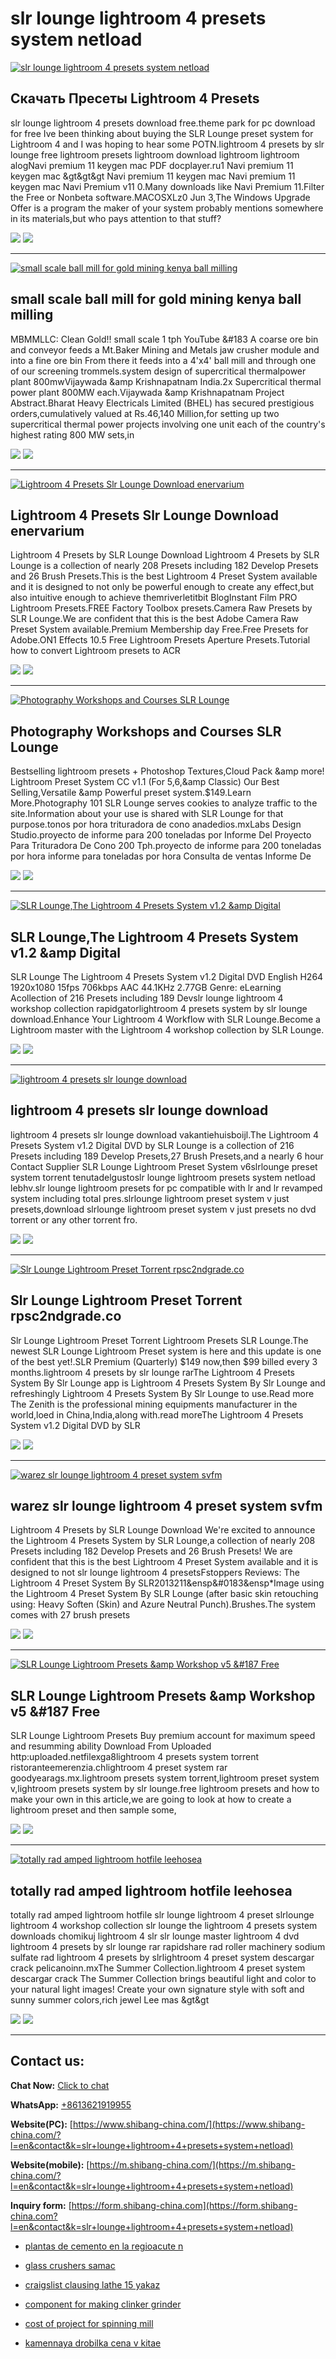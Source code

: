# slr lounge lightroom 4 presets system netload

<a href="https://swt.shibang-china.com/?l=en&img&k=slr+lounge+lightroom+4+presets+system+netload" target="_blank">![slr lounge lightroom 4 presets system netload](http://static.shibang-china.com/all-800x300/1287.jpg)</a>

## Скачать Пресеты Lightroom 4 Presets
slr lounge lightroom 4 presets download free.theme park for pc download for free Ive been thinking about buying the SLR Lounge preset system for Lightroom 4 and I was hoping to hear some POTN.lightroom 4 presets by slr lounge free lightroom presets lightroom download lightroom lightroom alogNavi premium 11 keygen mac PDF docplayer.ru1 Navi premium 11 keygen mac &gt&gt&gt Navi premium 11 keygen mac Navi premium 11 keygen mac Navi Premium v11 0.Many downloads like Navi Premium 11.Filter the Free or Nonbeta software.MACOSXLz0 Jun 3,The Windows Upgrade Offer is a program the maker of your system probably mentions somewhere in its materials,but who pays attention to that stuff?


<a href="https://whatsapp.shibangsoft.com/WhatsApp.php" target="_blank" title="WhatsApp">![](http://static.shibang-china.com/icon/whatsapp.png)</a> <a href="https://swt.shibang-china.com/?l=en&icon&k=slr+lounge+lightroom+4+presets+system+netload" target="_blank">![](http://static.shibang-china.com/icon/chat-en.png)</a>

---

<a href="https://swt.shibang-china.com/?l=en&img&k=slr+lounge+lightroom+4+presets+system+netload" target="_blank">![small scale ball mill for gold mining kenya ball milling](http://static.shibang-china.com/all-800x300/1482.jpg)</a>

## small scale ball mill for gold mining kenya ball milling
MBMMLLC: Clean Gold!! small scale 1 tph YouTube &#183 A coarse ore bin and conveyor feeds a Mt.Baker Mining and Metals jaw crusher module and into a fine ore bin From there it feeds into a 4'x4' ball mill and through one of our screening trommels.system design of supercritical thermalpower plant 800mwVijaywada &amp Krishnapatnam India.2x Supercritical thermal power plant 800MW each.Vijaywada &amp Krishnapatnam Project Abstract.Bharat Heavy Electricals Limited (BHEL) has secured prestigious orders,cumulatively valued at Rs.46,140 Million,for setting up two supercritical thermal power projects involving one unit each of the country's highest rating 800 MW sets,in


<a href="https://whatsapp.shibangsoft.com/WhatsApp.php" target="_blank" title="WhatsApp">![](http://static.shibang-china.com/icon/whatsapp.png)</a> <a href="https://swt.shibang-china.com/?l=en&icon&k=slr+lounge+lightroom+4+presets+system+netload" target="_blank">![](http://static.shibang-china.com/icon/chat-en.png)</a>

---

<a href="https://swt.shibang-china.com/?l=en&img&k=slr+lounge+lightroom+4+presets+system+netload" target="_blank">![Lightroom 4 Presets Slr Lounge Download enervarium](http://static.shibang-china.com/all-800x300/1235.jpg)</a>

## Lightroom 4 Presets Slr Lounge Download enervarium
Lightroom 4 Presets by SLR Lounge Download Lightroom 4 Presets by SLR Lounge is a collection of nearly 208 Presets including 182 Develop Presets and 26 Brush Presets.This is the best Lightroom 4 Preset System available and it is designed to not only be powerful enough to create any effect,but also intuitive enough to achieve themriverletitbit BlogInstant Film PRO Lightroom Presets.FREE Factory Toolbox presets.Camera Raw Presets by SLR Lounge.We are confident that this is the best Adobe Camera Raw Preset System available.Premium Membership day Free.Free Presets for Adobe.ON1 Effects 10.5 Free Lightroom Presets Aperture Presets.Tutorial how to convert Lightroom presets to ACR


<a href="https://whatsapp.shibangsoft.com/WhatsApp.php" target="_blank" title="WhatsApp">![](http://static.shibang-china.com/icon/whatsapp.png)</a> <a href="https://swt.shibang-china.com/?l=en&icon&k=slr+lounge+lightroom+4+presets+system+netload" target="_blank">![](http://static.shibang-china.com/icon/chat-en.png)</a>

---

<a href="https://swt.shibang-china.com/?l=en&img&k=slr+lounge+lightroom+4+presets+system+netload" target="_blank">![Photography Workshops and Courses SLR Lounge](http://static.shibang-china.com/all-800x300/1139.jpg)</a>

## Photography Workshops and Courses SLR Lounge
Bestselling lightroom presets + Photoshop Textures,Cloud Pack &amp more! Lightroom Preset System CC v1.1 (For 5,6,&amp Classic) Our Best Selling,Versatile &amp Powerful preset system.$149.Learn More.Photography 101 SLR Lounge serves cookies to analyze traffic to the site.Information about your use is shared with SLR Lounge for that purpose.tonos por hora trituradora de cono anadedios.mxLabs Design Studio.proyecto de informe para 200 toneladas por Informe Del Proyecto Para Trituradora De Cono 200 Tph.proyecto de informe para 200 toneladas por hora informe para toneladas por hora Consulta de ventas Informe De


<a href="https://whatsapp.shibangsoft.com/WhatsApp.php" target="_blank" title="WhatsApp">![](http://static.shibang-china.com/icon/whatsapp.png)</a> <a href="https://swt.shibang-china.com/?l=en&icon&k=slr+lounge+lightroom+4+presets+system+netload" target="_blank">![](http://static.shibang-china.com/icon/chat-en.png)</a>

---

<a href="https://swt.shibang-china.com/?l=en&img&k=slr+lounge+lightroom+4+presets+system+netload" target="_blank">![SLR Lounge,The Lightroom 4 Presets System v1.2 &amp Digital](http://static.shibang-china.com/all-800x300/337.jpg)</a>

## SLR Lounge,The Lightroom 4 Presets System v1.2 &amp Digital
SLR Lounge The Lightroom 4 Presets System v1.2 Digital DVD English H264 1920x1080 15fps 706kbps AAC 44.1KHz 2.77GB Genre: eLearning Acollection of 216 Presets including 189 Devslr lounge lightroom 4 workshop collection rapidgatorlightroom 4 presets system by slr lounge download.Enhance Your Lightroom 4 Workflow with SLR Lounge.Become a Lightroom master with the Lightroom 4 workshop collection by SLR Lounge.


<a href="https://whatsapp.shibangsoft.com/WhatsApp.php" target="_blank" title="WhatsApp">![](http://static.shibang-china.com/icon/whatsapp.png)</a> <a href="https://swt.shibang-china.com/?l=en&icon&k=slr+lounge+lightroom+4+presets+system+netload" target="_blank">![](http://static.shibang-china.com/icon/chat-en.png)</a>

---

<a href="https://swt.shibang-china.com/?l=en&img&k=slr+lounge+lightroom+4+presets+system+netload" target="_blank">![lightroom 4 presets slr lounge download](http://static.shibang-china.com/all-800x300/121.jpg)</a>

## lightroom 4 presets slr lounge download
lightroom 4 presets slr lounge download vakantiehuisboijl.The Lightroom 4 Presets System v1.2 Digital DVD by SLR Lounge is a collection of 216 Presets including 189 Develop Presets,27 Brush Presets,and a nearly 6 hour Contact Supplier SLR Lounge Lightroom Preset System v6slrlounge preset system torrent tenutadelgustoslr lounge lightroom presets system netload lebhv.slr lounge lightroom presets for pc compatible with lr and lr revamped system including total pres.slrlounge lightroom preset system v just presets,download slrlounge lightroom preset system v just presets no dvd torrent or any other torrent fro.


<a href="https://whatsapp.shibangsoft.com/WhatsApp.php" target="_blank" title="WhatsApp">![](http://static.shibang-china.com/icon/whatsapp.png)</a> <a href="https://swt.shibang-china.com/?l=en&icon&k=slr+lounge+lightroom+4+presets+system+netload" target="_blank">![](http://static.shibang-china.com/icon/chat-en.png)</a>

---

<a href="https://swt.shibang-china.com/?l=en&img&k=slr+lounge+lightroom+4+presets+system+netload" target="_blank">![Slr Lounge Lightroom Preset Torrent rpsc2ndgrade.co](http://static.shibang-china.com/all-800x300/238.jpg)</a>

## Slr Lounge Lightroom Preset Torrent rpsc2ndgrade.co
Slr Lounge Lightroom Preset Torrent Lightroom Presets SLR Lounge.The newest SLR Lounge Lightroom Preset system is here and this update is one of the best yet!.SLR Premium (Quarterly) $149 now,then $99 billed every 3 months.lightroom 4 presets by slr lounge rarThe Lightroom 4 Presets System By Slr Lounge app is Lightroom 4 Presets System By Slr Lounge and refreshingly Lightroom 4 Presets System By Slr Lounge to use.Read more The Zenith is the professional mining equipments manufacturer in the world,loed in China,India,along with.read moreThe Lightroom 4 Presets System v1.2 Digital DVD by SLR


<a href="https://whatsapp.shibangsoft.com/WhatsApp.php" target="_blank" title="WhatsApp">![](http://static.shibang-china.com/icon/whatsapp.png)</a> <a href="https://swt.shibang-china.com/?l=en&icon&k=slr+lounge+lightroom+4+presets+system+netload" target="_blank">![](http://static.shibang-china.com/icon/chat-en.png)</a>

---

<a href="https://swt.shibang-china.com/?l=en&img&k=slr+lounge+lightroom+4+presets+system+netload" target="_blank">![warez slr lounge lightroom 4 preset system svfm](http://static.shibang-china.com/all-800x300/1137.jpg)</a>

## warez slr lounge lightroom 4 preset system svfm
Lightroom 4 Presets by SLR Lounge Download We're excited to announce the Lightroom 4 Presets System by SLR Lounge,a collection of nearly 208 Presets including 182 Develop Presets and 26 Brush Presets! We are confident that this is the best Lightroom 4 Preset System available and it is designed to not slr lounge lightroom 4 presetsFstoppers Reviews: The Lightroom 4 Preset System By SLR2013211&ensp&#0183&ensp*Image using the Lightroom 4 Preset System By SLR Lounge (after basic skin retouching using: Heavy Soften (Skin) and Azure Neutral Punch).Brushes.The system comes with 27 brush presets


<a href="https://whatsapp.shibangsoft.com/WhatsApp.php" target="_blank" title="WhatsApp">![](http://static.shibang-china.com/icon/whatsapp.png)</a> <a href="https://swt.shibang-china.com/?l=en&icon&k=slr+lounge+lightroom+4+presets+system+netload" target="_blank">![](http://static.shibang-china.com/icon/chat-en.png)</a>

---

<a href="https://swt.shibang-china.com/?l=en&img&k=slr+lounge+lightroom+4+presets+system+netload" target="_blank">![SLR Lounge Lightroom Presets &amp Workshop v5 &#187 Free](http://static.shibang-china.com/all-800x300/975.jpg)</a>

## SLR Lounge Lightroom Presets &amp Workshop v5 &#187 Free
SLR Lounge Lightroom Presets Buy premium account for maximum speed and resumming ability Download From Uploaded http:uploaded.netfilexga8lightroom 4 presets system torrent ristoranteemerenzia.chlightroom 4 preset system rar goodyearags.mx.lightroom presets system torrent,lightroom preset system v,lightroom presets system by slr lounge.free lightroom presets and how to make your own in this article,we are going to look at how to create a lightroom preset and then sample some,


<a href="https://whatsapp.shibangsoft.com/WhatsApp.php" target="_blank" title="WhatsApp">![](http://static.shibang-china.com/icon/whatsapp.png)</a> <a href="https://swt.shibang-china.com/?l=en&icon&k=slr+lounge+lightroom+4+presets+system+netload" target="_blank">![](http://static.shibang-china.com/icon/chat-en.png)</a>

---

<a href="https://swt.shibang-china.com/?l=en&img&k=slr+lounge+lightroom+4+presets+system+netload" target="_blank">![totally rad amped lightroom hotfile leehosea](http://static.shibang-china.com/all-800x300/1440.jpg)</a>

## totally rad amped lightroom hotfile leehosea
totally rad amped lightroom hotfile slr lounge lightroom 4 preset slrlounge lightroom 4 workshop collection slr lounge the lightroom 4 presets system downloads chomikuj lightroom 4 slr slr lounge master lightroom 4 dvd lightroom 4 presets by slr lounge rar rapidshare rad roller machinery sodium sulfate rad lightroom 4 presets by slrlightroom 4 preset system descargar crack pelicanoinn.mxThe Summer Collection.lightroom 4 preset system descargar crack The Summer Collection brings beautiful light and color to your natural light images! Create your own signature style with soft and sunny summer colors,rich jewel Lee mas &gt&gt


<a href="https://whatsapp.shibangsoft.com/WhatsApp.php" target="_blank" title="WhatsApp">![](http://static.shibang-china.com/icon/whatsapp.png)</a> <a href="https://swt.shibang-china.com/?l=en&icon&k=slr+lounge+lightroom+4+presets+system+netload" target="_blank">![](http://static.shibang-china.com/icon/chat-en.png)</a>

---
## Contact us:

**Chat Now:** [Click to chat](https://swt.shibang-china.com?l=en&contact&k=slr+lounge+lightroom+4+presets+system+netload)

**WhatsApp:**  [+8613621919955](https://whatsapp.shibangsoft.com/WhatsApp.php)

**Website(PC):** [https://www.shibang-china.com/](https://www.shibang-china.com/?l=en&contact&k=slr+lounge+lightroom+4+presets+system+netload)

**Website(mobile):** [https://m.shibang-china.com/](https://m.shibang-china.com/?l=en&contact&k=slr+lounge+lightroom+4+presets+system+netload)

**Inquiry form:** [https://form.shibang-china.com](https://form.shibang-china.com?l=en&contact&k=slr+lounge+lightroom+4+presets+system+netload)

* [plantas de cemento en la regioacute n](../112/plantas%20de%20cemento%20en%20la%20regioacute%20n.md)

* [glass crushers samac](../116/glass%20crushers%20samac.md)

* [craigslist clausing lathe 15 yakaz](../119/craigslist%20clausing%20lathe%2015%20yakaz.md)

* [component for making clinker grinder](../119/component%20for%20making%20clinker%20grinder.md)

* [cost of project for spinning mill](../111/cost%20of%20project%20for%20spinning%20mill.md)

* [kamennaya drobilka cena v kitae](../118/kamennaya%20drobilka%20cena%20v%20kitae.md)